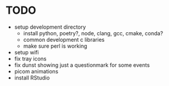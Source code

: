 # TODO
- setup development directory
  - install python, poetry?, node, clang, gcc, cmake, conda?
  - common development c libraries
  - make sure perl is working
- setup wifi
- fix tray icons
- fix dunst showing just a questionmark for some events
- picom animations
- install RStudio
